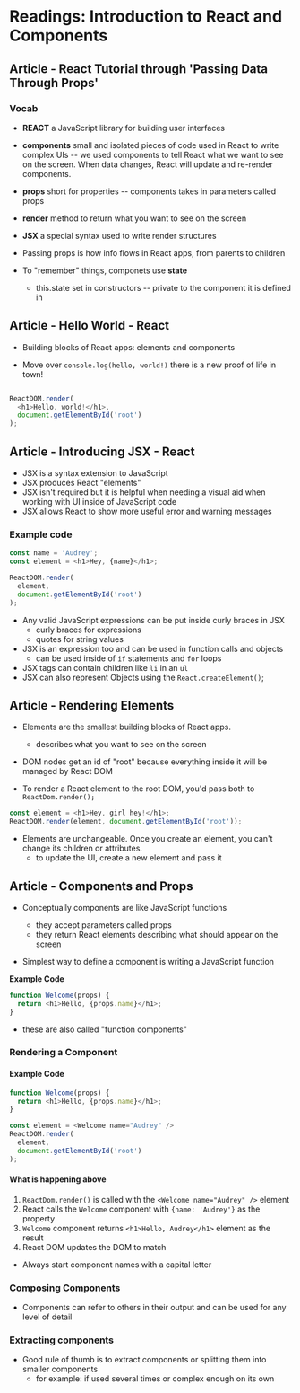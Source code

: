 # Readings: Introduction to React and Components

## Article - React Tutorial through 'Passing Data Through Props'

### Vocab

- **REACT**  a JavaScript library for building user interfaces
- **components**  small and isolated pieces of code used in React to write complex UIs -- we used components to tell React what we want to see on the screen.  When data changes, React will update and re-render components.
- **props**  short for properties -- components takes in parameters called props
- **render** method to return what you want to see on the screen
- **JSX**  a special syntax used to write render structures

- Passing props is how info flows in React apps, from parents to children
- To "remember" things, componets use **state**
  - this.state set in constructors -- private to the component it is defined in

## Article - Hello World - React

- Building blocks of React apps: elements and components

- Move over `console.log(hello, world!)` there is a new proof of life in town!

```` javascript

ReactDOM.render(
  <h1>Hello, world!</h1>,
  document.getElementById('root')
);
````

## Article - Introducing JSX - React

- JSX is a syntax extension to JavaScript
- JSX produces React "elements"
- JSX isn't required but it is helpful when needing a visual aid when working with UI inside of JavaScript code
- JSX allows React to show more useful error and warning messages

### Example code

````javascript
const name = 'Audrey';
const element = <h1>Hey, {name}</h1>;

ReactDOM.render(
  element,
  document.getElementById('root')
);
````

- Any valid JavaScript expressions can be put inside curly braces in JSX
  - curly braces for expressions
  - quotes for string values
- JSX is an expression too and can be used in function calls and objects
  - can be used inside of `if` statements and `for` loops
- JSX tags can contain children like `li` in an `ul`
- JSX can also represent Objects using the `React.createElement()`;

## Article - Rendering Elements

- Elements are the smallest building blocks of React apps.
  - describes what you want to see on the screen

- DOM nodes get an id of "root" because everything inside it will be managed by React DOM

- To render a React element to the root DOM, you'd pass both to `ReactDom.render();`
  
````javascript
const element = <h1>Hey, girl hey!</h1>;
ReactDOM.render(element, document.getElementById('root'));
````

- Elements are unchangeable. Once you create an element, you can't change its children or attributes.
  - to update the UI, create a new element and pass it

## Article - Components and Props

- Conceptually components are like JavaScript functions
  - they accept parameters called props
  - they return React elements describing what should appear on the screen

- Simplest way to define a component is writing a JavaScript function

**Example Code**

````javascript
function Welcome(props) {
  return <h1>Hello, {props.name}</h1>;
}
````

- these are also called "function components"

### Rendering a Component

#### Example Code

````javascript
function Welcome(props) {
  return <h1>Hello, {props.name}</h1>;
}

const element = <Welcome name="Audrey" />
ReactDOM.render(
  element,
  document.getElementById('root')
);
````

#### What is happening above

1. `ReactDom.render()` is called with the `<Welcome name="Audrey" />` element
2. React calls the `Welcome` component with `{name: 'Audrey'}` as the property
3. `Welcome` component returns `<h1>Hello, Audrey</h1>` element as the result
4. React DOM updates the DOM to match

- Always start component names with a capital letter

### Composing Components

- Components can refer to others in their output and can be used for any level of detail

### Extracting components

- Good rule of thumb is to extract components or splitting them into smaller components
  - for example: if used several times or complex enough on its own
  